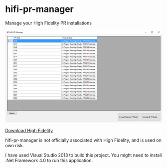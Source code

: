 # hifi-pr-manager
Manage your High Fidelity PR installations

![Screenshot](https://raw.githubusercontent.com/thoys/hifi-pr-manager/master/screenshot.png)


[Download High Fidelity](https://github.com/thoys/hifi-pr-manager/blob/master/bin/Release/HiFi-PR-Manager.exe?raw=true)

hifi-pr-manager is not officially associated with High Fidelity, and is used on own risk. 

I have used Visual Studio 2013 to build this project. You might need to install .Net Framework 4.0 to run this application.
